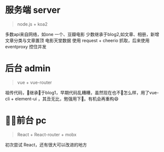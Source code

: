 # 服务端 server
> node.js + koa2

多数api来自网络，如one 一个、豆瓣电影
少数继承于blog2,如文章、相册，新增文章分类与文章置顶
电影天堂数据 使用 request + cheerio 抓取，后来使用 eventproxy 控住并发

# 后台 admin
> vue + vue-router

祖传代码，继承于blog1，早期代码乱糟糟，虽然现在也不怎么样，用了vue-cli + element-ui ，其丑无比，勉强用下。有机会再重构😄

# 前台 pc
> React + React-router + mobx

初次尝试 React，还有很大可以改进的地方
